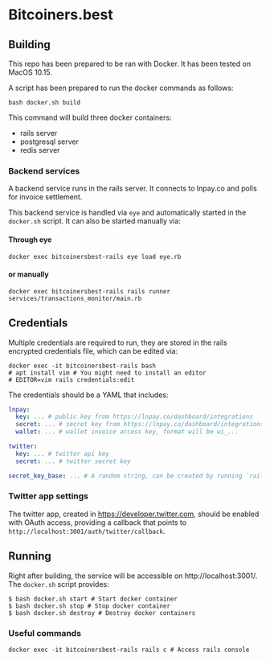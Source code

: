 # Bitcoiners.best

## Building

This repo has been prepared to be ran with Docker. It has been tested on MacOS 10.15.

A script has been prepared to run the docker commands as follows:

```
bash docker.sh build
```

This command will build three docker containers:
* rails server
* postgresql server
* redis server

### Backend services

A backend service runs in the rails server. It connects to lnpay.co and polls for invoice settlement.

This backend service is handled via `eye` and automatically started in the `docker.sh` script. It can also be started
manually via:

#### Through eye
```
docker exec bitcoinersbest-rails eye load eye.rb
```

#### or manually
```
docker exec bitcoinersbest-rails rails runner services/transactions_monitor/main.rb
```

## Credentials

Multiple credentials are required to run, they are stored in the rails encrypted credentials file, which can be edited via:

```
docker exec -it bitcoinersbest-rails bash
# apt install vim # You might need to install an editor
# EDITOR=vim rails credentials:edit
```

The credentials should be a YAML that includes:

```yaml
lnpay:
  key: ... # public key from https://lnpay.co/dashboard/integrations
  secret: ... # secret key from https://lnpay.co/dashboard/integrations
  wallet: ... # wallet invoice access key, format will be wi_...

twitter:
  key: ... # twitter api key
  secret: ... # twitter secret key

secret_key_base: ... # A random string, can be created by running `rails secret`
```

### Twitter app settings

The twitter app, created in https://developer.twitter.com, should be enabled with OAuth access, providing a callback that points to
`http://localhost:3001/auth/twitter/callback`.

## Running

Right after building, the service will be accessible on http://localhost:3001/. The `docker.sh` script provides:

```
$ bash docker.sh start # Start docker container
$ bash docker.sh stop # Stop docker container
$ bash docker.sh destroy # Destroy docker containers
```

### Useful commands

```
docker exec -it bitcoinersbest-rails rails c # Access rails console
```
